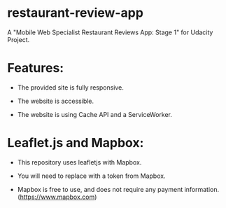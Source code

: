 # restaurant-review-app
 A "Mobile Web Specialist Restaurant Reviews App: Stage 1" for Udacity Project.

# Features:

- The provided site is fully responsive.

- The website is accessible.
 
- The website is using Cache API and a ServiceWorker.

# Leaflet.js and Mapbox:

- This repository uses leafletjs with Mapbox. 

- You will need to replace <your MAPBOX API KEY HERE> with a token from Mapbox. 
 
- Mapbox is free to use, and does not require any payment information. (https://www.mapbox.com)
